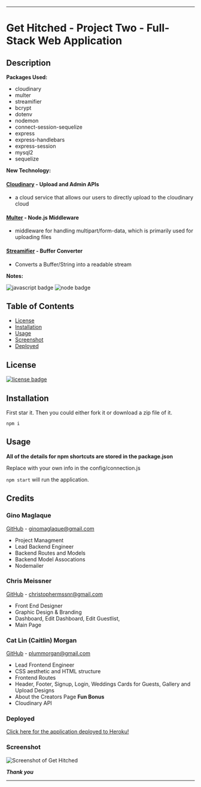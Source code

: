 ___
# Get Hitched - Project Two - Full-Stack Web Application

## Description


**Packages Used:**

* cloudinary
* multer
* streamifier
* bcrypt
* dotenv
* nodemon
* connect-session-sequelize
* express
* express-handlebars
* express-session
* mysql2
* sequelize



**New Technology:**

#### [Cloudinary](https://www.npmjs.com/package/cloudinary) - Upload and Admin APIs

* a cloud service that allows our users to directly upload to the cloudinary cloud

#### [Multer](https://www.npmjs.com/package/multer) - Node.js Middleware

* middleware for handling multipart/form-data, which is primarily used for uploading files

#### [Streamifier](https://www.npmjs.com/package/streamifier) - Buffer Converter

* Converts a Buffer/String into a readable stream

**Notes:** 

![javascript badge](https://img.shields.io/badge/We%20Stan-Javascript-brightgreen)
![node badge](https://img.shields.io/badge/Node-Over%20Here-blueviolet)

## Table of Contents 

* [License](#license)
* [Installation](#installation)
* [Usage](#usage)
* [Screenshot](#screenshot)
* [Deployed](#deployed)


## License

[![license badge](https://img.shields.io/static/v1?label=license&message=MIT&color=important)](https://opensource.org/licenses/MIT)
<!-- this has clickability and will go to the legalese -->

## Installation 

First star it. 
Then you could either fork it or download a zip file of it.

```npm i```

## Usage

**All of the details for npm shortcuts are stored in the package.json**

Replace with your own info in the config/connection.js

```npm start``` will run the application.

## Credits

### Gino Maglaque 

[GitHub](https://github.com/ginomaglaqueucla/) - ginomaglaque@gmail.com

* Project Managment
* Lead Backend Engineer
* Backend Routes and Models
* Backend Model Assocations
* Nodemailer


### Chris Meissner

[GitHub](https://github.com/ChrisMeissner) - christophermssnr@gmail.com
* Front End Designer
* Graphic Design & Branding
* Dashboard, Edit Dashboard, Edit Guestlist, 
* Main Page 


### Cat Lin (Caitlin) Morgan 

[GitHub](https://github.com/cat-lin-morgan/) - plummorgan@gmail.com

* Lead Frontend Engineer
* CSS aesthetic and HTML structure
* Frontend Routes
* Header, Footer, Signup, Login, Weddings Cards for Guests, Gallery and Upload Designs
* About the Creators Page **Fun Bonus**
* Cloudinary API


### Deployed

[Click here for the application deployed to Heroku!](https://gentle-harbor-12576.herokuapp.com/ "Get Hitched")

### Screenshot

<img src='/public/assets/graphics/gethitchedcollage.png' alt='Screenshot of Get Hitched'/>


___Thank you___

___

